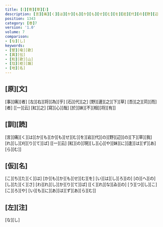 ```yaml
---
title: [（][寄][草][）]
description: [言][痛][く][は][か][も][か][も][せ][む][を][岩][代][の][野][辺][の][下][草][我][れ][し][刈][り][て][ば] [[一][云] [紅][の][現][し][心][や][妹][に][逢][は][ず][あ][ら][む]]
position: 1343
category: [巻]7
version: '1.0'
volume: 7
comparison:
- [な][し]
keywords:
- [譬][喩][歌]
- [異][伝]
- [和][歌][山]
- [尫][柜][蹋]
- [地][名]
---
```


## [原][文]

[事][痛][者] [左][右][将][為][乎] [石][代][之] [野][邊][之][下][草] [吾][之][苅][而][者] [[一][云] [紅][之] [寫][心][哉] [於][妹][不][相][将][有]]

## [訓][読]

[言][痛][く][は][か][も][か][も][せ][む][を][岩][代][の][野][辺][の][下][草][我][れ][し][刈][り][て][ば] [[一][云] [紅][の][現][し][心][や][妹][に][逢][は][ず][あ][ら][む]]

## [仮][名]

[こ][ち][た][く][は] [か][も][か][も][せ][む][を] [い][は][し][ろ][の] [の][へ][の][し][た][く][さ] [わ][れ][し][か][り][て][ば] [[く][れ][な][ゐ][の] [う][つ][し][こ][こ][ろ][や] [い][も][に][あ][は][ず][あ][ら][む]]

## [左][注]

[な][し]
